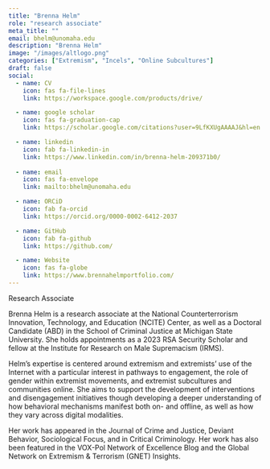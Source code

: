 ```yaml
---
title: "Brenna Helm"
role: "research associate"
meta_title: ""
email: bhelm@unomaha.edu
description: "Brenna Helm"
image: "/images/altlogo.png"
categories: ["Extremism", "Incels", "Online Subcultures"]
draft: false
social:
  - name: CV
    icon: fas fa-file-lines
    link: https://workspace.google.com/products/drive/

  - name: google scholar
    icon: fas fa-graduation-cap
    link: https://scholar.google.com/citations?user=9LfKXUgAAAAJ&hl=en

  - name: linkedin
    icon: fab fa-linkedin-in
    link: https://www.linkedin.com/in/brenna-helm-209371b0/
  
  - name: email
    icon: fas fa-envelope
    link: mailto:bhelm@unomaha.edu

  - name: ORCiD
    icon: fab fa-orcid
    link: https://orcid.org/0000-0002-6412-2037

  - name: GitHub
    icon: fab fa-github
    link: https://github.com/

  - name: Website
    icon: fas fa-globe
    link: https://www.brennahelmportfolio.com/
---
```

Research Associate
<!--more-->
Brenna Helm is a research associate at the National Counterterrorism Innovation, Technology, and Education (NCITE) Center, as well as a Doctoral Candidate (ABD) in the School of Criminal Justice at Michigan State University. She holds appointments as a 2023 RSA Security Scholar and fellow at the Institute for Research on Male Supremacism (IRMS).

Helm’s expertise is centered around extremism and extremists’ use of the Internet with a particular interest in pathways to engagement, the role of gender within extremist movements, and extremist subcultures and communities online. She aims to support the development of interventions and disengagement initiatives though developing a deeper understanding of how behavioral mechanisms manifest both on- and offline, as well as how they vary across digital modalities.

Her work has appeared in the Journal of Crime and Justice, Deviant Behavior, Sociological Focus, and in Critical Criminology. Her work has also been featured in the VOX-Pol Network of Excellence Blog and the Global Network on Extremism & Terrorism (GNET) Insights.